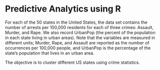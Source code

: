 # Predictive Analytics using R
For each of the 50 states in the United States, the data set contains the number of arrests per 100,000 residents for each of three crimes: Assault, Murder, and Rape. We also record UrbanPop (the percent of the population in each state living in urban areas). Note that the variables are measured in different units; Murder, Rape, and Assault are reported as the number of occurrences per 100,000 people, and UrbanPop is the percentage of the state’s population that lives in an urban area.

The objective is to cluster different US states using crime statistics.

